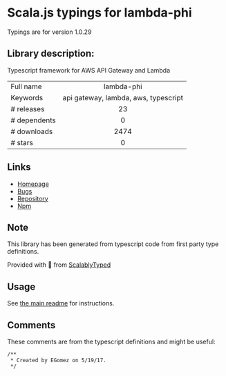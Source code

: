 
# Scala.js typings for lambda-phi

Typings are for version 1.0.29

## Library description:
Typescript framework for AWS API Gateway and Lambda

|                    |                 |
| ------------------ | :-------------: |
| Full name          | lambda-phi |
| Keywords           | api gateway, lambda, aws, typescript |
| # releases         | 23 |
| # dependents       | 0 |
| # downloads        | 2474 |
| # stars            | 0 |

## Links
- [Homepage](https://github.com/elitechance/lambda-phi#readme)
- [Bugs](https://github.com/elitechance/lambda-phi/issues)
- [Repository](https://github.com/elitechance/lambda-phi)
- [Npm](https://www.npmjs.com/package/lambda-phi)
    


## Note
This library has been generated from typescript code from first party type definitions.

Provided with :purple_heart: from [ScalablyTyped](https://github.com/oyvindberg/ScalablyTyped)

## Usage
See [the main readme](../../readme.md) for instructions.

## Comments

These comments are from the typescript definitions and might be useful:
```
/**
 * Created by EGomez on 5/19/17.
 */

```

